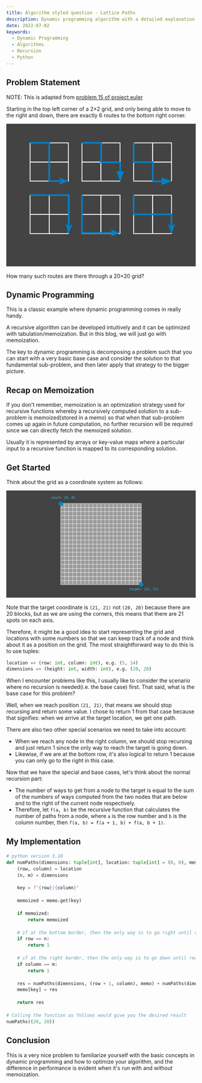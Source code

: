 ```yaml
---
title: Algorithm styled question - Lattice Paths
description: Dynamic programming algorithm with a detailed explanation.
date: 2022-07-02
keywords:
  - Dynamic Programming
  - Algorithms
  - Recursion
  - Python
---
```


## Problem Statement

NOTE: This is adapted from [problem 15 of project euler](https://projecteuler.net/problem=15)

Starting in the top left corner of a 2×2 grid, and only being able to move to the right and down, there are exactly 6 routes to the bottom right corner.

![](https://raw.githubusercontent.com/timthedev07/my-website/dev/assets/15-statement.png)

How many such routes are there through a 20×20 grid?

## Dynamic Programming

This is a classic example where dynamic programming comes in really handy.

A recursive algorithm can be developed intuitively and it can be optimized with tabulation/memoization. But in this blog, we will just go with memoization.

The key to dynamic programming is decomposing a problem such that you can start with a very basic base case and consider the solution to that fundamental sub-problem, and then later apply that strategy to the bigger picture.

## Recap on Memoization

If you don't remember, memoization is an optimization strategy used for recursive functions whereby a recursively computed solution to a sub-problem is memoized(stored in a memo) so that when that sub-problem comes up again in future computation, no further recursion will be required since we can directly fetch the memoized solution.

Usually it is represented by arrays or key-value maps where a particular input to a recursive function is mapped to its corresponding solution.

## Get Started

Think about the grid as a coordinate system as follows:

![](https://raw.githubusercontent.com/timthedev07/my-website/dev/assets/lattic-paths-coordinate.jpg)

Note that the target coordinate is `(21, 21)` not `(20, 20)` because there are 20 blocks, but as we are using the corners, this means that there are 21 spots on each axis.

Therefore, it might be a good idea to start representing the grid and locations with some numbers so that we can keep track of a node and think about it as a position on the grid. The most straightforward way to do this is to use tuples:

```python
location => (row: int, column: int), e.g. (5, 14)
dimensions => (height: int, width: int), e.g. (20, 20)
```

When I encounter problems like this, I usually like to consider the scenario where no recursion is needed(i.e. the base case) first. That said, what is the base case for this problem?

Well, when we reach position `(21, 21)`, that means we should stop recursing and return some value. I chose to return 1 from that case because that signifies: when we arrive at the target location, we get one path.

There are also two other special scenarios we need to take into account:

- When we reach any node in the right column, we should stop recursing and just return 1 since the only way to reach the target is going down.
- Likewise, if we are at the bottom row, it's also logical to return 1 because you can only go to the right in this case.

Now that we have the special and base cases, let's think about the normal recursion part:

- The number of ways to get from a node to the target is equal to the sum of the numbers of ways computed from the two nodes that are below and to the right of the current node respectively.
- Therefore, let `f(a, b)` be the recursive function that calculates the number of paths from a node, where `a` is the row number and `b` is the column number, then `f(a, b) = f(a + 1, b) + f(a, b + 1)`.

## My Implementation

```python
# python version 3.10
def numPaths(dimensions: tuple[int], location: tuple[int] = (0, 0), memo = {}):
    (row, column) = location
    (n, m) = dimensions

    key = f"{row}|{column}"

    memoized = memo.get(key)

    if memoized:
        return memoized

    # if at the bottom border, then the only way is to go right until reaching the target
    if row == n:
        return 1

    # if at the right border, then the only way is to go down until reaching the target
    if column == m:
        return 1

    res = numPaths(dimensions, (row + 1, column), memo) + numPaths(dimensions, (row, column + 1), memo)
    memo[key] = res

    return res

# Calling the function as follows would give you the desired result
numPaths((20, 20))
```

## Conclusion

This is a very nice problem to familiarize yourself with the basic concepts in dynamic programming and how to optimize your algorithm, and the difference in performance is evident when it's run with and without memoization.
